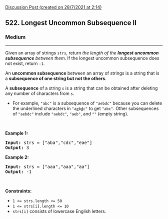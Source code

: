 [Discussion Post (created on 28/7/2021 at 2:14)](https://leetcode.com/problems/longest-uncommon-subsequence-ii/discuss/1429686/Very-Easy-C%2B%2B-(No-Sort))  
<h2>522. Longest Uncommon Subsequence II</h2><h3>Medium</h3><hr><div><p>Given an array of strings <code>strs</code>, return <em>the length of the <strong>longest uncommon subsequence</strong> between them</em>. If the longest uncommon subsequence does not exist, return <code>-1</code>.</p>

<p>An <strong>uncommon subsequence</strong> between an array of strings is a string that is a <strong>subsequence of one string but not the others</strong>.</p>

<p>A <strong>subsequence</strong> of a string <code>s</code> is a string that can be obtained after deleting any number of characters from <code>s</code>.</p>

<ul>
	<li>For example, <code>"abc"</code> is a subsequence of <code>"aebdc"</code> because you can delete the underlined characters in <code>"a<u>e</u>b<u>d</u>c"</code> to get <code>"abc"</code>. Other subsequences of <code>"aebdc"</code> include <code>"aebdc"</code>, <code>"aeb"</code>, and <code>""</code> (empty string).</li>
</ul>

<p>&nbsp;</p>
<p><strong>Example 1:</strong></p>
<pre><strong>Input:</strong> strs = ["aba","cdc","eae"]
<strong>Output:</strong> 3
</pre><p><strong>Example 2:</strong></p>
<pre><strong>Input:</strong> strs = ["aaa","aaa","aa"]
<strong>Output:</strong> -1
</pre>
<p>&nbsp;</p>
<p><strong>Constraints:</strong></p>

<ul>
	<li><code>1 &lt;= strs.length &lt;= 50</code></li>
	<li><code>1 &lt;= strs[i].length &lt;= 10</code></li>
	<li><code>strs[i]</code> consists of lowercase English letters.</li>
</ul>
</div>